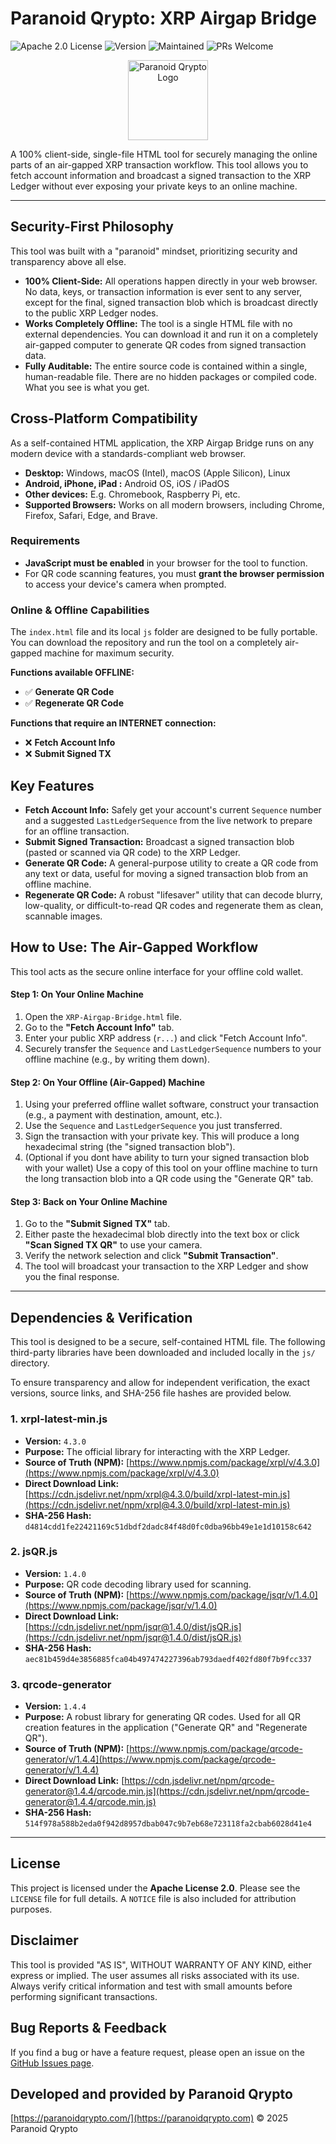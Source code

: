 # Paranoid Qrypto: XRP Airgap Bridge

![Apache 2.0 License](https://img.shields.io/badge/License-Apache_2.0-ffd700.svg)
![Version](https://img.shields.io/badge/Version-1.0.0-informational.svg)
![Maintained](https://img.shields.io/badge/Maintained-Yes-green.svg)
![PRs Welcome](https://img.shields.io/badge/PRs-welcome-brightgreen.svg)

<p align="center">
  <img src="docs/logo.png" alt="Paranoid Qrypto Logo" width="128">
</p>

A 100% client-side, single-file HTML tool for securely managing the online parts of an air-gapped XRP transaction workflow. This tool allows you to fetch account information and broadcast a signed transaction to the XRP Ledger without ever exposing your private keys to an online machine.

---

## Security-First Philosophy

This tool was built with a "paranoid" mindset, prioritizing security and transparency above all else.

*   **100% Client-Side:** All operations happen directly in your web browser. No data, keys, or transaction information is ever sent to any server, except for the final, signed transaction blob which is broadcast directly to the public XRP Ledger nodes.
*   **Works Completely Offline:** The tool is a single HTML file with no external dependencies. You can download it and run it on a completely air-gapped computer to generate QR codes from signed transaction data.
*   **Fully Auditable:** The entire source code is contained within a single, human-readable file. There are no hidden packages or compiled code. What you see is what you get.


## Cross-Platform Compatibility

As a self-contained HTML application, the XRP Airgap Bridge runs on any modern device with a standards-compliant web browser.

*   **Desktop:** Windows, macOS (Intel), macOS (Apple Silicon), Linux
*   **Android, iPhone, iPad :** Android OS, iOS / iPadOS
*   **Other devices:** E.g. Chromebook, Raspberry Pi, etc.
*   **Supported Browsers:** Works on all modern browsers, including Chrome, Firefox, Safari, Edge, and Brave.

### Requirements

*   **JavaScript must be enabled** in your browser for the tool to function.
*   For QR code scanning features, you must **grant the browser permission** to access your device's camera when prompted.

### Online & Offline Capabilities

The `index.html` file and its local `js` folder are designed to be fully portable. You can download the repository and run the tool on a completely air-gapped machine for maximum security.

**Functions available OFFLINE:**
*   ✅ **Generate QR Code**
*   ✅ **Regenerate QR Code**

**Functions that require an INTERNET connection:**
*   ❌ **Fetch Account Info**
*   ❌ **Submit Signed TX**


## Key Features

*   **Fetch Account Info:** Safely get your account's current `Sequence` number and a suggested `LastLedgerSequence` from the live network to prepare for an offline transaction.
*   **Submit Signed Transaction:** Broadcast a signed transaction blob (pasted or scanned via QR code) to the XRP Ledger.
*   **Generate QR Code:** A general-purpose utility to create a QR code from any text or data, useful for moving a signed transaction blob from an offline machine.
*   **Regenerate QR Code:** A robust "lifesaver" utility that can decode blurry, low-quality, or difficult-to-read QR codes and regenerate them as clean, scannable images.

## How to Use: The Air-Gapped Workflow

This tool acts as the secure online interface for your offline cold wallet.

#### Step 1: On Your **Online** Machine

1.  Open the `XRP-Airgap-Bridge.html` file.
2.  Go to the **"Fetch Account Info"** tab.
3.  Enter your public XRP address (`r...`) and click "Fetch Account Info".
4.  Securely transfer the `Sequence` and `LastLedgerSequence` numbers to your offline machine (e.g., by writing them down).

#### Step 2: On Your **Offline** (Air-Gapped) Machine

1.  Using your preferred offline wallet software, construct your transaction (e.g., a payment with destination, amount, etc.).
2.  Use the `Sequence` and `LastLedgerSequence` you just transferred.
3.  Sign the transaction with your private key. This will produce a long hexadecimal string (the "signed transaction blob").
4.  (Optional if you dont have ability to turn your signed transaction blob with your wallet) Use a copy of this tool on your offline machine to turn the long transaction blob into a QR code using the "Generate QR" tab.

#### Step 3: Back on Your **Online** Machine

1.  Go to the **"Submit Signed TX"** tab.
2.  Either paste the hexadecimal blob directly into the text box or click **"Scan Signed TX QR"** to use your camera.
3.  Verify the network selection and click **"Submit Transaction"**.
4.  The tool will broadcast your transaction to the XRP Ledger and show you the final response.

---

## Dependencies & Verification

This tool is designed to be a secure, self-contained HTML file. The following third-party libraries have been downloaded and included locally in the `js/` directory.

To ensure transparency and allow for independent verification, the exact versions, source links, and SHA-256 file hashes are provided below.

### 1. xrpl-latest-min.js

*   **Version:** `4.3.0`
*   **Purpose:** The official library for interacting with the XRP Ledger.
*   **Source of Truth (NPM):** [https://www.npmjs.com/package/xrpl/v/4.3.0](https://www.npmjs.com/package/xrpl/v/4.3.0)
*   **Direct Download Link:** [https://cdn.jsdelivr.net/npm/xrpl@4.3.0/build/xrpl-latest-min.js](https://cdn.jsdelivr.net/npm/xrpl@4.3.0/build/xrpl-latest-min.js)
*   **SHA-256 Hash:** `d4814cdd1fe22421169c51dbdf2dadc84f48d0fc0dba96bb49e1e1d10158c642`

### 2. jsQR.js

*   **Version:** `1.4.0`
*   **Purpose:** QR code decoding library used for scanning.
*   **Source of Truth (NPM):** [https://www.npmjs.com/package/jsqr/v/1.4.0](https://www.npmjs.com/package/jsqr/v/1.4.0)
*   **Direct Download Link:** [https://cdn.jsdelivr.net/npm/jsqr@1.4.0/dist/jsQR.js](https://cdn.jsdelivr.net/npm/jsqr@1.4.0/dist/jsQR.js)
*   **SHA-256 Hash:** `aec81b459d4e3856885fca04b497474227396ab793daedf402fd80f7b9fcc337`

### 3. qrcode-generator

*   **Version:** `1.4.4`
*   **Purpose:** A robust library for generating QR codes. Used for all QR creation features in the application ("Generate QR" and "Regenerate QR").
*   **Source of Truth (NPM):** [https://www.npmjs.com/package/qrcode-generator/v/1.4.4](https://www.npmjs.com/package/qrcode-generator/v/1.4.4)
*   **Direct Download Link:** [https://cdn.jsdelivr.net/npm/qrcode-generator@1.4.4/qrcode.min.js](https://cdn.jsdelivr.net/npm/qrcode-generator@1.4.4/qrcode.min.js)
*   **SHA-256 Hash:** `514f978a588b2eda0f942d8957dbab047c9b7eb68e723118fa2cbab6028d41e4`

---

## License

This project is licensed under the **Apache License 2.0**. Please see the `LICENSE` file for full details. A `NOTICE` file is also included for attribution purposes.

## Disclaimer

This tool is provided "AS IS", WITHOUT WARRANTY OF ANY KIND, either express or implied. The user assumes all risks associated with its use. Always verify critical information and test with small amounts before performing significant transactions.

## Bug Reports & Feedback

If you find a bug or have a feature request, please open an issue on the [GitHub Issues page](https://github.com/paranoid-qrypto/xrp-airgap-bridge/issues).

## Developed and provided by Paranoid Qrypto

[https://paranoidqrypto.com/](https://paranoidqrypto.com)
© 2025 Paranoid Qrypto

